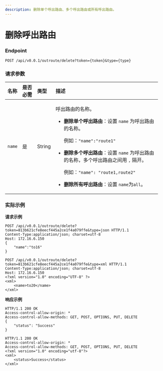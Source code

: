 ```yaml
---
description: 删除单个呼出路由、多个呼出路由或所有呼出路由。
---
```


# 删除呼出路由



### Endpoint

```text
POST /api/v0.0.1/outroute/delete?token={token}&type={type}
```

### 请求参数

<table>
  <thead>
    <tr>
      <th style="text-align:left">&#x540D;&#x79F0;</th>
      <th style="text-align:left">&#x662F;&#x5426;&#x5FC5;&#x9700;</th>
      <th style="text-align:left">&#x7C7B;&#x578B;</th>
      <th style="text-align:left">&#x63CF;&#x8FF0;</th>
    </tr>
  </thead>
  <tbody>
    <tr>
      <td style="text-align:left"><code>name</code>
      </td>
      <td style="text-align:left">&#x662F;</td>
      <td style="text-align:left">String</td>
      <td style="text-align:left">
        <p>&#x547C;&#x51FA;&#x8DEF;&#x7531;&#x7684;&#x540D;&#x79F0;&#x3002;</p>
        <ul>
          <li>
            <p><b>&#x5220;&#x9664;&#x5355;&#x4E2A;&#x547C;&#x51FA;&#x8DEF;&#x7531;</b>&#xFF1A;&#x8BBE;&#x7F6E; <code>name</code> &#x4E3A;&#x547C;&#x51FA;&#x8DEF;&#x7531;&#x7684;&#x540D;&#x79F0;&#x3002;</p>
            <p>&#x4F8B;&#x5982;&#xFF1A;<code>&quot;name&quot;:&quot;route1&quot;</code>
            </p>
          </li>
          <li>
            <p><b>&#x5220;&#x9664;&#x591A;&#x4E2A;&#x547C;&#x51FA;&#x8DEF;&#x7531;</b>&#xFF1A;&#x8BBE;&#x7F6E; <code>name</code> &#x4E3A;&#x547C;&#x51FA;&#x8DEF;&#x7531;&#x7684;&#x540D;&#x79F0;&#xFF0C;&#x591A;&#x4E2A;&#x547C;&#x51FA;&#x8DEF;&#x7531;&#x4E4B;&#x95F4;&#x7528; <code>,</code> &#x9694;&#x5F00;&#x3002;</p>
            <p>&#x4F8B;&#x5982;&#xFF1A;<code>&quot;name&quot;: &quot;route1,route2&quot;</code>
            </p>
          </li>
          <li><b>&#x5220;&#x9664;&#x6240;&#x6709;&#x547C;&#x51FA;&#x8DEF;&#x7531;</b>&#xFF1A;&#x8BBE;&#x7F6E; <code>name</code>&#x4E3A;<code>all</code>&#x3002;</li>
        </ul>
      </td>
    </tr>
  </tbody>
</table>

### 实际示例

**请求示例**

```text
POST /api/v0.0.1/outroute/delete?token=813b621cfe8eecf445a2ce1f4a079ffe&type=json HTTP/1.1
Content-Type:application/json; charset=utf-8
Host: 172.16.6.150
{
    "name":"to16"
}
```

```text
POST /api/v0.0.1/outroute/delete?token=813b621cfe8eecf445a2ce1f4a079ffe&type=xml HTTP/1.1
Content-Type:application/json; charset=utf-8
Host: 172.16.6.150
<?xml version="1.0" encoding="UTF-8" ?>
<xml>
	<name>to20</name>
</xml>
```

**响应示例**

```text
HTTP/1.1 200 OK
Access-control-allow-origin: *
Access-control-allow-methods: GET, POST, OPTIONS, PUT, DELETE
{
    "status": "Success"
}
```

```text
HTTP/1.1 200 OK
Access-control-allow-origin: *
Access-control-allow-methods: GET, POST, OPTIONS, PUT, DELETE
<?xml version="1.0" encoding="utf-8"?>
<xml>
	<status>Success</status>
</xml>
```

